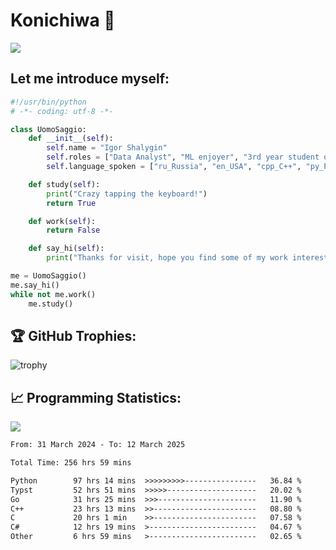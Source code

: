 # Konichiwa 👋
![](https://komarev.com/ghpvc/?username=IgorFandre&color=brightgreen)

## Let me introduce myself:
```py
#!/usr/bin/python
# -*- coding: utf-8 -*-

class UomoSaggio:
    def __init__(self):
        self.name = "Igor Shalygin"
        self.roles = ["Data Analyst", "ML enjoyer", "3rd year student of MIPT"]
        self.language_spoken = ["ru_Russia", "en_USA", "cpp_C++", "py_Python", "go_Golang"]

    def study(self):
        print("Crazy tapping the keyboard!")
        return True

    def work(self):
        return False

    def say_hi(self):
        print("Thanks for visit, hope you find some of my work interesting.")

me = UomoSaggio()
me.say_hi()
while not me.work()
    me.study()
```

## 🏆 GitHub Trophies:
![trophy](https://github-profile-trophy.vercel.app/?username=IgorFandre&title=MultiLanguage,Repositories,Commits,Experience,PullRequest,Reviews)

## 📈 Programming Statistics:

![](https://github-profile-summary-cards.vercel.app/api/cards/profile-details?username=IgorFandre&theme=solarized_dark)

<!--START_SECTION:waka-->

```txt
From: 31 March 2024 - To: 12 March 2025

Total Time: 256 hrs 59 mins

Python        97 hrs 14 mins  >>>>>>>>>----------------   36.84 %
Typst         52 hrs 51 mins  >>>>>--------------------   20.02 %
Go            31 hrs 25 mins  >>>----------------------   11.90 %
C++           23 hrs 13 mins  >>-----------------------   08.80 %
C             20 hrs 1 min    >>-----------------------   07.58 %
C#            12 hrs 19 mins  >------------------------   04.67 %
Other         6 hrs 59 mins   >------------------------   02.65 %
```

<!--END_SECTION:waka-->
